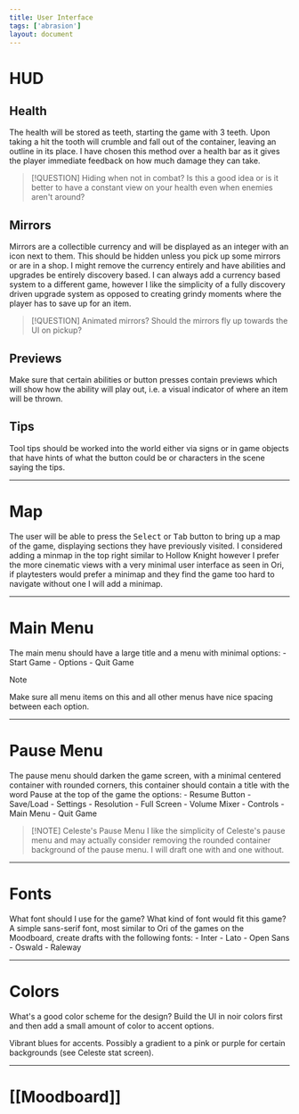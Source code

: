 ```yaml
---
title: User Interface
tags: ['abrasion']
layout: document
---
```

# HUD
## Health
The health will be stored as teeth, starting the game with 3 teeth. Upon taking a hit the tooth will crumble and fall out of the container, leaving an outline in its place. I have chosen this method over a health bar as it gives the player immediate feedback on how much damage they can take.

> [!QUESTION] Hiding when not in combat?
> Is this a good idea or is it better to have a constant view on your health even when enemies aren't around?

## Mirrors
Mirrors are a collectible currency and will be displayed as an integer with an icon next to them. This should be hidden unless you pick up some mirrors or are in a shop. I might remove the currency entirely and have abilities and upgrades be entirely discovery based. I can always add a currency based system to a different game, however I like the simplicity of a fully discovery driven upgrade system as opposed to creating grindy moments where the player has to save up for an item.

> [!QUESTION] Animated mirrors?
> Should the mirrors fly up towards the UI on pickup?

## Previews
Make sure that certain abilities or button presses contain previews which will show how the ability will play out, i.e. a visual indicator of where an item will be thrown.

## Tips
Tool tips should be worked into the world either via signs or in game objects that have hints of what the button could be or characters in the scene saying the tips.

---

# Map
The user will be able to press the <kbd>Select</kbd> or <kbd>Tab</kbd> button to bring up a map of the game, displaying sections they have previously visited. I considered adding a minmap in the top right similar to Hollow Knight however I prefer the more cinematic views with a very minimal user interface as seen in Ori, if playtesters would prefer a minimap and they find the game too hard to navigate without one I will add a minimap.

---

# Main Menu
The main menu should have a large title and a menu with minimal options:
	- Start Game
	- Options
	- Quit Game

> [!NOTE]
> Make sure all menu items on this and all other menus have nice spacing between each option.

---

# Pause Menu
The pause menu should darken the game screen, with a minimal centered container with rounded corners, this container should contain a title with the word Pause at the top of the game the options:
	- Resume Button
	- Save/Load
	- Settings
		- Resolution
		- Full Screen
		- Volume Mixer
		- Controls
	- Main Menu
	- Quit Game

> [!NOTE] Celeste's Pause Menu
> I like the simplicity of Celeste's pause menu and may actually consider removing the rounded container background of the pause menu. I will draft one with and one without.

---

# Fonts
What font should I use for the game? What kind of font would fit this game? A simple sans-serif font, most similar to Ori of the games on the Moodboard, create drafts with the following fonts:
	- Inter
	- Lato
	- Open Sans
	- Oswald
	- Raleway

---

# Colors
What's a good color scheme for the design? Build the UI in noir colors first and then add a small amount of color to accent options.

Vibrant blues for accents. Possibly a gradient to a pink or purple for certain backgrounds (see Celeste stat screen).

---

# [[Moodboard]]